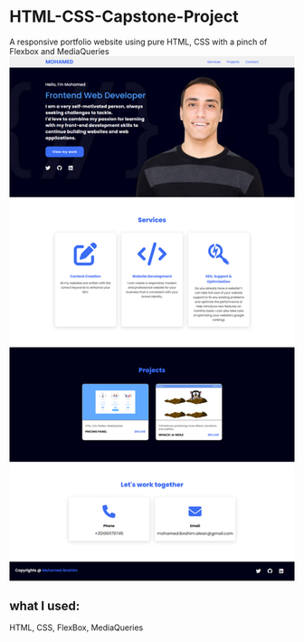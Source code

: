 # HTML-CSS-Capstone-Project
A responsive portfolio website using pure HTML, CSS with a pinch of Flexbox and MediaQueries
![alt text](./images/screenshoot.png)

## what I used:
HTML, CSS, FlexBox, MediaQueries
